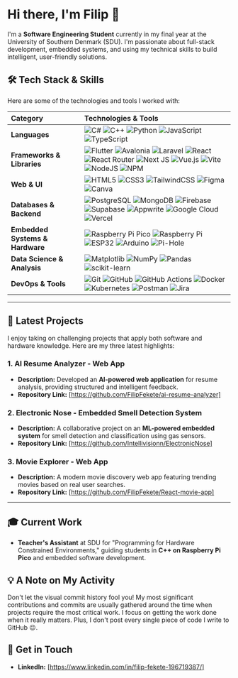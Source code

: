 # Hi there, I'm Filip 👋

I'm a **Software Engineering Student** currently in my final year at the University of Southern Denmark (SDU). I'm passionate about full-stack development, embedded systems, and using my technical skills to build intelligent, user-friendly solutions.

## 🛠️ Tech Stack & Skills

Here are some of the technologies and tools I worked with:

| **Category** | **Technologies & Tools** |
| :--- | :--- |
| **Languages** | ![C#](https://img.shields.io/badge/c%23-%23239120.svg?style=for-the-badge&logo=csharp&logoColor=white) ![C++](https://img.shields.io/badge/c++-%2300599C.svg?style=for-the-badge&logo=c%2B%2B&logoColor=white) ![Python](https://img.shields.io/badge/python-3670A0?style=for-the-badge&logo=python&logoColor=ffdd54) ![JavaScript](https://img.shields.io/badge/javascript-%23323330.svg?style=for-the-badge&logo=javascript&logoColor=%23F7DF1E) ![TypeScript](https://img.shields.io/badge/typescript-%23007ACC.svg?style=for-the-badge&logo=typescript&logoColor=white) |
| **Frameworks & Libraries** | ![Flutter](https://img.shields.io/badge/Flutter-%2302569B.svg?style=for-the-badge&logo=Flutter&logoColor=white) ![Avalonia](https://img.shields.io/badge/Avalonia-%23000000.svg?style=for-the-badge&logo=dotnet&logoColor=white) ![Laravel](https://img.shields.io/badge/laravel-%23FF2D20.svg?style=for-the-badge&logo=laravel&logoColor=white) ![React](https://img.shields.io/badge/react-%2320232a.svg?style=for-the-badge&logo=react&logoColor=%2361DAFB) ![React Router](https://img.shields.io/badge/React_Router-CA4245?style=for-the-badge&logo=react-router&logoColor=white) ![Next JS](https://img.shields.io/badge/Next-black?style=for-the-badge&logo=next.js&logoColor=white) ![Vue.js](https://img.shields.io/badge/vue.js-%2335495e.svg?style=for-the-badge&logo=vuedotjs&logoColor=%234FC08D) ![Vite](https://img.shields.io/badge/vite-%23646CFF.svg?style=for-the-badge&logo=vite&logoColor=white) ![NodeJS](https://img.shields.io/badge/node.js-6DA55F?style=for-the-badge&logo=node.js&logoColor=white) ![NPM](https://img.shields.io/badge/NPM-%23CB3837.svg?style=for-the-badge&logo=npm&logoColor=white) |
| **Web & UI** | ![HTML5](https://img.shields.io/badge/html5-%23E34F26.svg?style=for-the-badge&logo=html5&logoColor=white) ![CSS3](https://img.shields.io/badge/css3-%231572B6.svg?style=for-the-badge&logo=css3&logoColor=white) ![TailwindCSS](https://img.shields.io/badge/tailwindcss-%2338B2AC.svg?style=for-the-badge&logo=tailwind-css&logoColor=white) ![Figma](https://img.shields.io/badge/figma-%23F24E1E.svg?style=for-the-badge&logo=figma&logoColor=white) ![Canva](https://img.shields.io/badge/Canva-%2300C4CC.svg?style=for-the-badge&logo=Canva&logoColor=white) |
| **Databases & Backend** | ![PostgreSQL](https://img.shields.io/badge/postgres-%23316192.svg?style=for-the-badge&logo=postgresql&logoColor=white) ![MongoDB](https://img.shields.io/badge/MongoDB-%234ea94b.svg?style=for-the-badge&logo=mongodb&logoColor=white) ![Firebase](https://img.shields.io/badge/firebase-%23039BE5.svg?style=for-the-badge&logo=firebase) ![Supabase](https://img.shields.io/badge/Supabase-3ECF8E?style=for-the-badge&logo=supabase&logoColor=white) ![Appwrite](https://img.shields.io/badge/Appwrite-%23FD366E.svg?style=for-the-badge&logo=appwrite&logoColor=white) ![Google Cloud](https://img.shields.io/badge/GoogleCloud-%234285F4.svg?style=for-the-badge&logo=google-cloud&logoColor=white) ![Vercel](https://img.shields.io/badge/vercel-%23000000.svg?style=for-the-badge&logo=vercel&logoColor=white) |
| **Embedded Systems & Hardware** | ![Raspberry Pi Pico](https://img.shields.io/badge/Raspberry%20Pi%20Pico-%23C51A4A.svg?style=for-the-badge&logo=raspberry-pi&logoColor=white) ![Raspberry Pi](https://img.shields.io/badge/Raspberry%20Pi%204-%23C51A4A.svg?style=for-the-badge&logo=raspberry-pi&logoColor=white) ![ESP32](https://img.shields.io/badge/ESP32-%230076D6.svg?style=for-the-badge&logo=espressif&logoColor=white) ![Arduino](https://img.shields.io/badge/-Arduino-00979D?style=for-the-badge&logo=Arduino&logoColor=white) ![Pi-Hole](https://img.shields.io/badge/pihole-%2396060C.svg?style=for-the-badge&logo=pi-hole&logoColor=white) |
| **Data Science & Analysis** | ![Matplotlib](https://img.shields.io/badge/Matplotlib-%23ffffff.svg?style=for-the-badge&logo=Matplotlib&logoColor=black) ![NumPy](https://img.shields.io/badge/numpy-%23013243.svg?style=for-the-badge&logo=numpy&logoColor=white) ![Pandas](https://img.shields.io/badge/pandas-%23150458.svg?style=for-the-badge&logo=pandas&logoColor=white) ![scikit-learn](https://img.shields.io/badge/scikit--learn-%23F7931E.svg?style=for-the-badge&logo=scikit-learn&logoColor=white) |
| **DevOps & Tools** | ![Git](https://img.shields.io/badge/git-%23F05033.svg?style=for-the-badge&logo=git&logoColor=white) ![GitHub](https://img.shields.io/badge/github-%23121011.svg?style=for-the-badge&logo=github&logoColor=white) ![GitHub Actions](https://img.shields.io/badge/github%20actions-%232671E5.svg?style=for-the-badge&logo=githubactions&logoColor=white) ![Docker](https://img.shields.io/badge/docker-%230db7ed.svg?style=for-the-badge&logo=docker&logoColor=white) ![Kubernetes](https://img.shields.io/badge/kubernetes-%23326ce5.svg?style=for-the-badge&logo=kubernetes&logoColor=white) ![Postman](https://img.shields.io/badge/Postman-FF6C37?style=for-the-badge&logo=postman&logoColor=white) ![Jira](https://img.shields.io/badge/jira-%230A0FFF.svg?style=for-the-badge&logo=jira&logoColor=white) |

---

## 🚀 Latest Projects

I enjoy taking on challenging projects that apply both software and hardware knowledge. Here are my three latest highlights:

### 1. AI Resume Analyzer - Web App
* **Description:** Developed an **AI-powered web application** for resume analysis, providing structured and intelligent feedback.
* **Repository Link:** [https://github.com/FilipFekete/ai-resume-analyzer]

### 2. Electronic Nose - Embedded Smell Detection System
* **Description:** A collaborative project on an **ML-powered embedded system** for smell detection and classification using gas sensors.
* **Repository Link:** [https://github.com/Intellivisionn/ElectronicNose]

### 3. Movie Explorer - Web App
* **Description:** A modern movie discovery web app featuring trending movies based on real user searches.
* **Repository Link:** [https://github.com/FilipFekete/React-movie-app]

---

## 🎓 Current Work
* **Teacher's Assistant** at SDU for "Programming for Hardware Constrained Environments," guiding students in **C++ on Raspberry Pi Pico** and embedded software development.

## 💡 A Note on My Activity

Don't let the visual commit history fool you! My most significant contributions and commits are usually gathered around the time when projects require the most critical work. I focus on getting the work done when it really matters. Plus, I don't post every single piece of code I write to GitHub 😉.

## 📧 Get in Touch

* **LinkedIn:** [https://www.linkedin.com/in/filip-fekete-196719387/]
